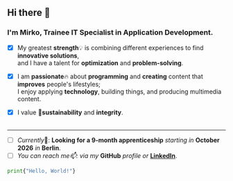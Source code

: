 ##  Hi there 👋
### I'm **Mirko**, Trainee **IT Specialist in Application Development**.

- [x] My greatest **strength**💡 is combining different experiences to find **innovative solutions**,<br>
and I have a talent for **optimization** and **problem-solving**.

- [x] I am **passionate**🔥 about **programming** and **creating** content that **improves** people's lifestyles;<br>
 I enjoy applying **technology**, building things, and producing multimedia content.
 
- [x] I value 🌱**sustainability** and **integrity**.
 <br><br>
---
- [ ]  *Currently*📌: **Looking for a 9‑month apprenticeship** *starting in* **October 2026** *in* **Berlin**.
- [ ]  *You can reach me📫: via my* **GitHub** *profile or* **[LinkedIn](https://www.linkedin.com/in/mirkotardioit/)**.

```python
print{"Hello, World!"}
```
<!--
**mtdeve/mtdeve** is a ✨ _special_ ✨ repository because its `README.md` (this file) appears on your GitHub profile.

Here are some ideas to get you started:

- 🔭 I’m currently working on ...
- 🌱 I’m currently learning ...
- 👯 I’m looking to collaborate on ...
- 🤔 I’m looking for help with ...
- 💬 Ask me about ...
- 📫 How to reach me: ...
- 😄 Pronouns: ...
- ⚡ Fun fact: ...
-->
